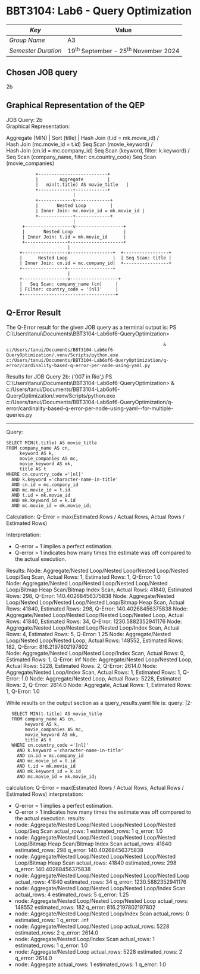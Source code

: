 # BBT3104: Lab6 - Query Optimization


| *Key*                                                               | Value                                                                                                                                                                              |
|---------------|---------------------------------------------------------|
| *Group Name*                                                               | A3 |
| *Semester Duration*                                                 | 19<sup>th</sup> September - 25<sup>th</sup> November 2024                                                                                                                       |

## Chosen JOB query
2b
## Graphical Representation of the QEP
JOB Query: 2b  
Graphical Representation:

Aggregate (MIN)
                               |
                            Sort (title)
                               |
                       Hash Join (t.id = mk.movie_id)
                       /                       \
       Hash Join (mc.movie_id = t.id)      Seq Scan (movie_keyword)
       /                   \
Hash Join (cn.id = mc.company_id)   Seq Scan (keyword, filter: k.keyword)
       /           \
Seq Scan (company_name, filter: cn.country_code)  Seq Scan (movie_companies)

               +--------------------------+
               |        Aggregate         |
               |   min(t.title) AS movie_title   |
               +-------------+------------+
                             |
               +-------------v-------------+
               |       Nested Loop         |
               | Inner Join: mc.movie_id = mk.movie_id |
               +-------------+-------------+
                             |
          +------------------v------------------+
          |       Nested Loop                   |
          | Inner Join: t.id = mk.movie_id      |
          +----------------+--------------------+
                           |
         +-----------------v----------------+  +-----------------+
         |      Nested Loop                 |  | Seq Scan: title |
         | Inner Join: cn.id = mc.company_id|  +-----------------+
         +----------------+-----------------+
                           |
         +-----------------v------------------+
         |   Seq Scan: company_name (cn)     |
         | Filter: country_code = '[nl]'     |
         +-----------------------------------+
## Q-Error Result
The Q-Error result for the given JOB query as a terminal output is:
PS C:\Users\tanui\Documents\BBT3104-Lab6of6-QueryOptimization>


                                                               & c:/Users/tanui/Documents/BBT3104-Lab6of6-QueryOptimization/.venv/Scripts/python.exe c:/Users/tanui/Documents/BBT3104-Lab6of6-QueryOptimization/q-error/cardinality-based-q-error-per-node-using-yaml.py
Results for JOB Query 2b:
('007 in Rio',)
PS C:\Users\tanui\Documents\BBT3104-Lab6of6-QueryOptimization> & c:/Users/tanui/Documents/BBT3104-Lab6of6-QueryOptimization/.venv/Scripts/python.exe c:/Users/tanui/Documents/BBT3104-Lab6of6-QueryOptimization/q-error/cardinality-based-q-error-per-node-using-yaml--for-multiple-queries.py


--------------------------------------------------

Query:

    SELECT MIN(t.title) AS movie_title
    FROM company_name AS cn,
         keyword AS k,
         movie_companies AS mc,
         movie_keyword AS mk,
         title AS t
    WHERE cn.country_code ='[nl]'
      AND k.keyword ='character-name-in-title'
      AND cn.id = mc.company_id
      AND mc.movie_id = t.id
      AND t.id = mk.movie_id
      AND mk.keyword_id = k.id
      AND mc.movie_id = mk.movie_id;


Calculation:
Q-Error = max(Estimated Rows / Actual Rows, Actual Rows / Estimated Rows)


Interpretation:
* Q-error = 1 implies a perfect estimation.
* Q-error > 1 indicates how many times the estimate was off compared to the actual execution.


Results:
Node: Aggregate/Nested Loop/Nested Loop/Nested Loop/Nested Loop/Seq Scan, Actual Rows: 1, Estimated Rows: 1, Q-Error: 1.0       
Node: Aggregate/Nested Loop/Nested Loop/Nested Loop/Nested Loop/Bitmap Heap Scan/Bitmap Index Scan, Actual Rows: 41840, Estimated Rows: 298, Q-Error: 140.40268456375838
Node: Aggregate/Nested Loop/Nested Loop/Nested Loop/Nested Loop/Bitmap Heap Scan, Actual Rows: 41840, Estimated Rows: 298, Q-Error: 140.40268456375838
Node: Aggregate/Nested Loop/Nested Loop/Nested Loop/Nested Loop, Actual Rows: 41840, Estimated Rows: 34, Q-Error: 1230.5882352941176
Node: Aggregate/Nested Loop/Nested Loop/Nested Loop/Index Scan, Actual Rows: 4, Estimated Rows: 5, Q-Error: 1.25
Node: Aggregate/Nested Loop/Nested Loop/Nested Loop, Actual Rows: 148552, Estimated Rows: 182, Q-Error: 816.2197802197802       
Node: Aggregate/Nested Loop/Nested Loop/Index Scan, Actual Rows: 0, Estimated Rows: 1, Q-Error: inf
Node: Aggregate/Nested Loop/Nested Loop, Actual Rows: 5228, Estimated Rows: 2, Q-Error: 2614.0
Node: Aggregate/Nested Loop/Index Scan, Actual Rows: 1, Estimated Rows: 1, Q-Error: 1.0
Node: Aggregate/Nested Loop, Actual Rows: 5228, Estimated Rows: 2, Q-Error: 2614.0
Node: Aggregate, Actual Rows: 1, Estimated Rows: 1, Q-Error: 1.0


While results on the output section as a query_results.yaml file is:
query: |2-

      SELECT MIN(t.title) AS movie_title
      FROM company_name AS cn,
           keyword AS k,
           movie_companies AS mc,
           movie_keyword AS mk,
           title AS t
      WHERE cn.country_code ='[nl]'
        AND k.keyword ='character-name-in-title'
        AND cn.id = mc.company_id
        AND mc.movie_id = t.id
        AND t.id = mk.movie_id
        AND mk.keyword_id = k.id
        AND mc.movie_id = mk.movie_id;
      
calculation: Q-Error = max(Estimated Rows / Actual Rows, Actual Rows / Estimated Rows)
interpretation:
  - Q-error = 1 implies a perfect estimation.
  - Q-error >  1 indicates how many times the estimate was off compared to the actual
    execution.
results:
  - node: Aggregate/Nested Loop/Nested Loop/Nested Loop/Nested Loop/Seq Scan
    actual_rows: 1
    estimated_rows: 1
    q_error: 1.0
  - node: Aggregate/Nested Loop/Nested Loop/Nested Loop/Nested Loop/Bitmap Heap Scan/Bitmap
      Index Scan
    actual_rows: 41840
    estimated_rows: 298
    q_error: 140.40268456375838
  - node: Aggregate/Nested Loop/Nested Loop/Nested Loop/Nested Loop/Bitmap Heap Scan
    actual_rows: 41840
    estimated_rows: 298
    q_error: 140.40268456375838
  - node: Aggregate/Nested Loop/Nested Loop/Nested Loop/Nested Loop
    actual_rows: 41840
    estimated_rows: 34
    q_error: 1230.5882352941176
  - node: Aggregate/Nested Loop/Nested Loop/Nested Loop/Index Scan
    actual_rows: 4
    estimated_rows: 5
    q_error: 1.25
  - node: Aggregate/Nested Loop/Nested Loop/Nested Loop
    actual_rows: 148552
    estimated_rows: 182
    q_error: 816.2197802197802
  - node: Aggregate/Nested Loop/Nested Loop/Index Scan
    actual_rows: 0
    estimated_rows: 1
    q_error: .inf
  - node: Aggregate/Nested Loop/Nested Loop
    actual_rows: 5228
    estimated_rows: 2
    q_error: 2614.0
  - node: Aggregate/Nested Loop/Index Scan
    actual_rows: 1
    estimated_rows: 1
    q_error: 1.0
  - node: Aggregate/Nested Loop
    actual_rows: 5228
    estimated_rows: 2
    q_error: 2614.0
  - node: Aggregate
    actual_rows: 1
    estimated_rows: 1
    q_error: 1.0